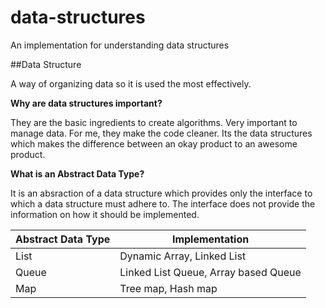 # data-structures
An implementation for understanding data structures


##Data Structure

A way of organizing data so it is used the most effectively.

**Why are data structures important?**

They are the basic ingredients to create algorithms. Very important to manage data. For me, they make the code cleaner. Its the data structures which makes the difference between an okay product to an awesome product.

**What is an Abstract Data Type?**

It is an absraction of a data structure which provides only the interface to which a data structure must adhere to. The interface does not provide the information on how it should be implemented. 

| Abstract Data Type       | Implementation       |
|----------------|----------------|
| List  | Dynamic Array, Linked List  |
| Queue | Linked List Queue, Array based Queue  |
| Map  | Tree map, Hash map  |
